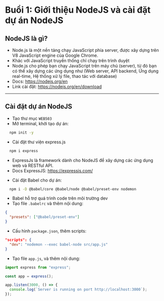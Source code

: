 # Buổi 1: Giới thiệu NodeJS và cài đặt dự án NodeJS

## NodeJS là gì?

- Node.js là một nền tảng chạy JavaScript phía server, được xây dựng trên V8 JavaScript engine của Google Chrome.
- Khác với JavaScript truyền thống chỉ chạy trên trình duyệt
- Node.js cho phép bạn chạy JavaScript trên máy chủ (server), từ đó bạn có thể xây dựng các ứng dụng như (Web server, API backend, Ứng dụng real-time, Hệ thống xử lý file, thao tác với database)
- Docs: https://nodejs.org/en
- Link cài đặt: https://nodejs.org/en/download

---

## Cài đặt dự án NodeJS

- Tạo thư mục `WEB503`
- Mở terminal, khởi tạo dự án:

```bash
  npm init -y
```

- Cài đặt thư viện express.js

```bash
  npm i express
```

- ExpressJs là framework dành cho NodeJS để xây dựng các ứng dụng web và RESTful API.
- Docs ExpressJS: https://expressjs.com/

* Cài đặt Babel cho dự án:

```bash
  npm i -D @babel/core @babel/node @babel/preset-env nodemon
```

- Babel hỗ trợ quá trình code trên môi trường dev
- Tạo file `.babelrc` và thêm nội dung:

```json
{
  "presets": ["@babel/preset-env"]
}
```

- Cấu hình `package.json`, thêm scripts:

```json
"scripts": {
  "dev": "nodemon --exec babel-node src/app.js"
}
```

- Tạo file `app.js`, và thêm nội dung:

```js
import express from "express";

const app = express();

app.listen(3000, () => {
  console.log(`Server is running on port http://localhost:3000`);
});
```
